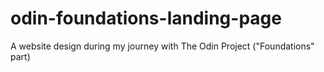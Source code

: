 # odin-foundations-landing-page
A website design during my journey with The Odin Project ("Foundations" part)

